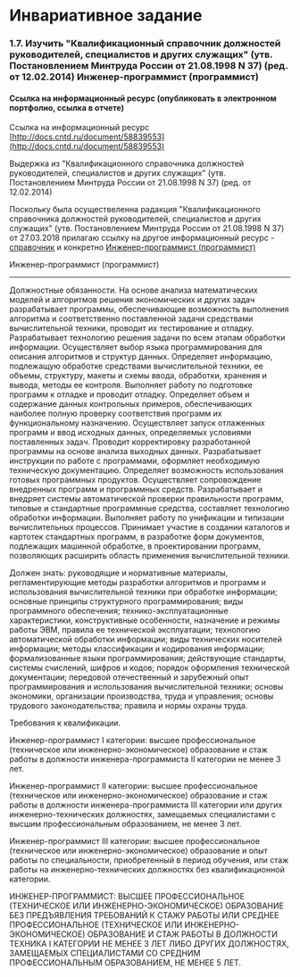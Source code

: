 # Инвариативное задание
### 1.7. Изучить "Квалификационный справочник должностей руководителей, специалистов и других служащих" (утв. Постановлением Минтруда России от 21.08.1998 N 37) (ред. от 12.02.2014) Инженер-программист (программист)


#### Ссылка на информационный ресурс (опубликовать в электронном портфолио, ссылка в отчете)

Ссылка на информационный ресурс [http://docs.cntd.ru/document/58839553](http://docs.cntd.ru/document/58839553)

Выдержка из "Квалификационного справочника должностей руководителей, специалистов и других служащих" (утв. Постановлением Минтруда России от 21.08.1998 N 37) (ред. от 12.02.2014)

Поскольку была осуществеленна радакция "Квалификационного справочника должностей руководителей, специалистов и других служащих" (утв. Постановлением Минтруда России от 21.08.1998 N 37) от 27.03.2018 прилагаю ссылку на другое информационный ресурс - [справочник](http://www.consultant.ru/document/cons_doc_LAW_58804/) и конкретно [Инженер-программист (программист)](http://www.consultant.ru/document/cons_doc_LAW_58804/e14327394d63c4f451508a6f2d1ae0c7d73e9359/)




Инженер-программист (программист)

---
Должностные обязанности. На основе анализа математических моделей и алгоритмов решения экономических и других задач разрабатывает программы, обеспечивающие возможность выполнения алгоритма и соответственно поставленной задачи средствами вычислительной техники, проводит их тестирование и отладку. Разрабатывает технологию решения задачи по всем этапам обработки информации. Осуществляет выбор языка программирования для описания алгоритмов и структур данных. Определяет информацию, подлежащую обработке средствами вычислительной техники, ее объемы, структуру, макеты и схемы ввода, обработки, хранения и вывода, методы ее контроля. Выполняет работу по подготовке программ к отладке и проводит отладку. Определяет объем и содержание данных контрольных примеров, обеспечивающих наиболее полную проверку соответствия программ их функциональному назначению. Осуществляет запуск отлаженных программ и ввод исходных данных, определяемых условиями поставленных задач. Проводит корректировку разработанной программы на основе анализа выходных данных. Разрабатывает инструкции по работе с программами, оформляет необходимую техническую документацию. Определяет возможность использования готовых программных продуктов. Осуществляет сопровождение внедренных программ и программных средств. Разрабатывает и внедряет системы автоматической проверки правильности программ, типовые и стандартные программные средства, составляет технологию обработки информации. Выполняет работу по унификации и типизации вычислительных процессов. Принимает участие в создании каталогов и картотек стандартных программ, в разработке форм документов, подлежащих машинной обработке, в проектировании программ, позволяющих расширить область применения вычислительной техники.

Должен знать: руководящие и нормативные материалы, регламентирующие методы разработки алгоритмов и программ и использования вычислительной техники при обработке информации; основные принципы структурного программирования; виды программного обеспечения; технико-эксплуатационные характеристики, конструктивные особенности, назначение и режимы работы ЭВМ, правила ее технической эксплуатации; технологию автоматической обработки информации; виды технических носителей информации; методы классификации и кодирования информации; формализованные языки программирования; действующие стандарты, системы счислений, шифров и кодов; порядок оформления технической документации; передовой отечественный и зарубежный опыт программирования и использования вычислительной техники; основы экономики, организации производства, труда и управления; основы трудового законодательства; правила и нормы охраны труда.

Требования к квалификации.

Инженер-программист I категории: высшее профессиональное (техническое или инженерно-экономическое) образование и стаж работы в должности инженера-программиста II категории не менее 3 лет.

Инженер-программист II категории: высшее профессиональное (техническое или инженерно-экономическое) образование и стаж работы в должности инженера-программиста III категории или других инженерно-технических должностях, замещаемых специалистами с высшим профессиональным образованием, не менее 3 лет.

Инженер-программист III категории: высшее профессиональное (техническое или инженерно-экономическое) образование и опыт работы по специальности, приобретенный в период обучения, или стаж работы на инженерно-технических должностях без квалификационной категории.

ИНЖЕНЕР-ПРОГРАММИСТ: ВЫСШЕЕ ПРОФЕССИОНАЛЬНОЕ (ТЕХНИЧЕСКОЕ ИЛИ ИНЖЕНЕРНО-ЭКОНОМИЧЕСКОЕ) ОБРАЗОВАНИЕ БЕЗ ПРЕДЪЯВЛЕНИЯ ТРЕБОВАНИЙ К СТАЖУ РАБОТЫ ИЛИ СРЕДНЕЕ ПРОФЕССИОНАЛЬНОЕ (ТЕХНИЧЕСКОЕ ИЛИ ИНЖЕНЕРНО-ЭКОНОМИЧЕСКОЕ) ОБРАЗОВАНИЕ И СТАЖ РАБОТЫ В ДОЛЖНОСТИ ТЕХНИКА I КАТЕГОРИИ НЕ МЕНЕЕ 3 ЛЕТ ЛИБО ДРУГИХ ДОЛЖНОСТЯХ, ЗАМЕЩАЕМЫХ СПЕЦИАЛИСТАМИ СО СРЕДНИМ ПРОФЕССИОНАЛЬНЫМ ОБРАЗОВАНИЕМ, НЕ МЕНЕЕ 5 ЛЕТ.
